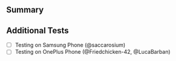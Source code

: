 ## Summary

<!-- Smallest possible description of the changes made in this PR -->

## Additional Tests

- [ ] Testing on Samsung Phone (@saccarosium)
- [ ] Testing on OnePlus Phone (@Friedchicken-42, @LucaBarban)
